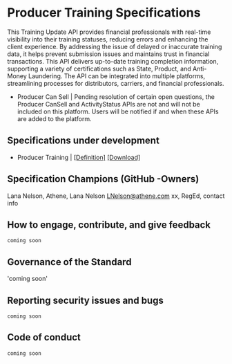 # Producer Training Specifications

This Training Update API provides financial professionals with real-time visibility into their training statuses, reducing errors and enhancing the client experience. By addressing the issue of delayed or inaccurate training data, it helps prevent submission issues and maintains trust in financial transactions. This API delivers up-to-date training completion information, supporting a variety of certifications such as State, Product, and Anti-Money Laundering. The API can be integrated into multiple platforms, streamlining processes for distributors, carriers, and financial professionals.


- Producer Can Sell | Pending resolution of certain open questions, the Producer CanSell and ActivityStatus APIs are not and will not be included on this platform. Users will be notified if and when these APIs are added to the platform.

## Specifications under development
- Producer Training | [[Definition]](https://app.swaggerhub.com/apis/curtislawhorn/IRI-APIs/1.0.0#/Producer%20Trainings) [[Download]](/Specifications/Producer%20Training)

## Specification Champions (GitHub -Owners)
Lana Nelson, Athene, Lana Nelson <LNelson@athene.com> 
xx, RegEd, contact info 

## How to engage, contribute, and give feedback

`coming soon`

## Governance of the Standard
'coming soon'

## Reporting security issues and bugs

`coming soon`

## Code of conduct

`coming soon`
